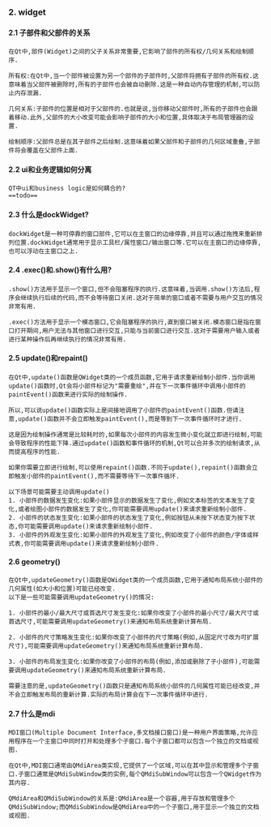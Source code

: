 
### 2. widget

#### 2.1 子部件和父部件的关系
    在Qt中,部件(Widget)之间的父子关系非常重要,它影响了部件的所有权/几何关系和绘制顺序.

    所有权:在Qt中,当一个部件被设置为另一个部件的子部件时,父部件将拥有子部件的所有权.这意味着当父部件被删除时,所有的子部件也会被自动删除.这是一种自动内存管理的机制,可以防止内存泄漏.

    几何关系:子部件的位置是相对于父部件的.也就是说,当你移动父部件时,所有的子部件也会跟着移动.此外,父部件的大小改变可能会影响子部件的大小和位置,具体取决于布局管理器的设置.

    绘制顺序:父部件总是在其子部件之后绘制.这意味着如果父部件和子部件的几何区域重叠,子部件将会覆盖在父部件上面.

#### 2.2 ui和业务逻辑如何分离
    QT中ui和business logic是如何耦合的?
    ==todo==

#### 2.3 什么是dockWidget?
    dockWidget是一种可停靠的窗口部件,它可以在主窗口的边缘停靠,并且可以通过拖拽来重新排列位置.dockWidget通常用于显示工具栏/属性窗口/输出窗口等.它可以在主窗口的边缘停靠,也可以浮动在主窗口之上.

#### 2.4 .exec()和.show()有什么用?
    .show()方法用于显示一个窗口,但不会阻塞程序的执行.这意味着,当调用.show()方法后,程序会继续执行后续的代码,而不会等待窗口关闭.这对于简单的窗口或者不需要与用户交互的情况非常有用.

    .exec()方法用于显示一个模态窗口,它会阻塞程序的执行,直到窗口被关闭.模态窗口是指在窗口打开期间,用户无法与其他窗口进行交互,只能与当前窗口进行交互.这对于需要用户输入或者进行某种操作后再继续执行的情况非常有用.

#### 2.5 update()和repaint()
    在Qt中,update()函数是QWidget类的一个成员函数,它用于请求重新绘制小部件.当你调用update()函数时,Qt会将小部件标记为"需要重绘",并在下一次事件循环中调用小部件的paintEvent()函数来进行实际的绘制操作.

    所以,可以说update()函数实际上是间接地调用了小部件的paintEvent()函数.但请注意,update()函数并不会立即触发paintEvent(),而是等到下一次事件循环时才进行.

    这是因为绘制操作通常是比较耗时的,如果每次小部件的内容发生微小变化就立即进行绘制,可能会导致程序的性能下降.通过update()函数和事件循环的机制,Qt可以合并多次的绘制请求,从而提高程序的性能.

    如果你需要立即进行绘制,可以使用repaint()函数.不同于update(),repaint()函数会立即触发小部件的paintEvent(),而不需要等待下一次事件循环.

    以下场景可能需要主动调用update()
    1. 小部件的数据发生变化:如果小部件显示的数据发生了变化,例如文本标签的文本发生了变化,或者绘图小部件的数据发生了变化,你可能需要调用update()来请求重新绘制小部件.
    2. 小部件的状态发生变化:如果小部件的状态发生了变化,例如按钮从未按下状态变为按下状态,你可能需要调用update()来请求重新绘制小部件.
    3. 小部件的外观发生变化:如果小部件的外观发生了变化,例如改变了小部件的颜色/字体或样式表,你可能需要调用update()来请求重新绘制小部件.

#### 2.6 geometry()
    在Qt中,updateGeometry()函数是QWidget类的一个成员函数,它用于通知布局系统小部件的几何属性(如大小和位置)可能已经改变.
    以下是一些可能需要调用updateGeometry()的情况:

    1. 小部件的最小/最大尺寸或首选尺寸发生变化:如果你改变了小部件的最小尺寸/最大尺寸或首选尺寸,可能需要调用updateGeometry()来通知布局系统重新计算布局.

    2. 小部件的尺寸策略发生变化:如果你改变了小部件的尺寸策略(例如,从固定尺寸改为可扩展尺寸),可能需要调用updateGeometry()来通知布局系统重新计算布局.

    3. 小部件的布局发生变化:如果你改变了小部件的布局(例如,添加或删除了子小部件),可能需要调用updateGeometry()来通知布局系统重新计算布局.

    需要注意的是,updateGeometry()函数只是通知布局系统小部件的几何属性可能已经改变,并不会立即触发布局的重新计算.实际的布局计算会在下一次事件循环中进行.

#### 2.7 什么是mdi
    MDI窗口(Multiple Document Interface,多文档接口窗口)是一种用户界面策略,允许应用程序在一个主窗口中同时打开和处理多个子窗口.每个子窗口都可以包含一个独立的文档或视图.

    在Qt中,MDI窗口通常由QMdiArea类实现,它提供了一个区域,可以在其中显示和管理多个子窗口.子窗口通常是QMdiSubWindow类的实例,每个QMdiSubWindow可以包含一个QWidget作为其内容.

    QMdiArea和QMdiSubWindow的关系是:QMdiArea是一个容器,用于存放和管理多个QMdiSubWindow;而QMdiSubWindow是QMdiArea中的一个子窗口,用于显示一个独立的文档或视图.

    